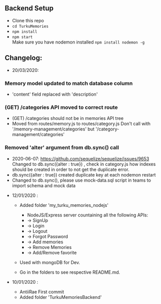 ## Backend Setup

-   Clone this repo
-   `cd TurkuMemories`
-   `npm install`
-   `npm start`  
    Make sure you have nodemon installed `npm install nodemon -g`

## Changelog:

-   20/03/2020:

### Memory model updated to match database column

-   'content' field replaced with 'description'

### (GET) /categories API moved to correct route

-   (GET) /categories should not be in memories API tree
-   Moved from routes/memory.js to routes/category.js
    Don't call with '/memory-management/categories' but '/category-management/categories'

### Removed 'alter' argument from db.sync() call

-   2020-06-07: https://github.com/sequelize/sequelize/issues/9653
    Changed to db.sync({alter : true}) , check in category.js how indexes should be created in order
	to not get the duplicate error.
-   db.sync({alter : true}) created duplicate key at each nodemon restart
-   Changed to db.sync(), please use mock-data.sql script in teams to import schema and mock data


*   12/01/2020 :

    -   Added folder 'my_turku_memories_nodejs'

        -   NodeJS/Express server countaining all the following APIs:
        -   -> SignUp
        -   -> Login
        -   -> Logout
        -   -> Forgot Password
        -   -> Add memories
        -   -> Remove Memories
        -   -> Add/Remove favorite

    -   Used with mongoDB for Dev.

    -   Go in the folders to see respective README.md.

*   10/01/2020 :

    -   AntiiRae First commit
    -   Added folder 'TurkuMemoriesBackend'
